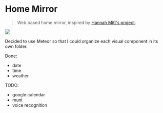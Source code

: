 # Home Mirror

> Web based home mirror, inspired by [Hannah Mitt's project](https://github.com/HannahMitt/HomeMirror).

![](https://cldup.com/Vw4FEaH8h1.png)

Decided to use Meteor so that I could organize each visual component in its own folder.

Done:
- date
- time
- weather

TODO:
- google calendar
- muni
- voice recognition

